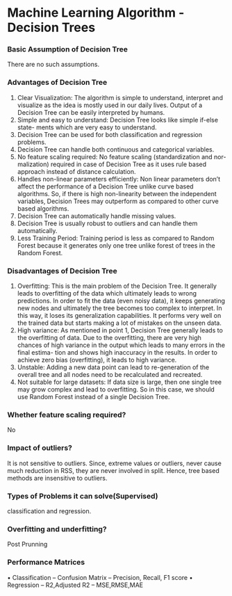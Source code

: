 # Machine Learning Algorithm - Decision Trees

### Basic Assumption of Decision Tree
There are no such assumptions.

### Advantages of Decision Tree
1. Clear Visualization: The algorithm is simple to understand, interpret and
visualize as the idea is mostly used in our daily lives. Output of a Decision
Tree can be easily interpreted by humans.
2. Simple and easy to understand: Decision Tree looks like simple if-else state-
ments which are very easy to understand.
3. Decision Tree can be used for both classification and regression problems.
4. Decision Tree can handle both continuous and categorical variables.
5. No feature scaling required: No feature scaling (standardization and nor-
malization) required in case of Decision Tree as it uses rule based approach
instead of distance calculation.
6. Handles non-linear parameters efficiently: Non linear parameters don’t affect
the performance of a Decision Tree unlike curve based algorithms. So, if there
is high non-linearity between the independent variables, Decision Trees may
outperform as compared to other curve based algorithms.
7. Decision Tree can automatically handle missing values.
8. Decision Tree is usually robust to outliers and can handle them automatically.
9. Less Training Period: Training period is less as compared to Random Forest
because it generates only one tree unlike forest of trees in the Random Forest.

### Disadvantages of Decision Tree
1. Overfitting: This is the main problem of the Decision Tree. It generally leads
to overfitting of the data which ultimately leads to wrong predictions. In
order to fit the data (even noisy data), it keeps generating new nodes and
ultimately the tree becomes too complex to interpret. In this way, it loses
its generalization capabilities. It performs very well on the trained data but
starts making a lot of mistakes on the unseen data.
2. High variance: As mentioned in point 1, Decision Tree generally leads to the
overfitting of data. Due to the overfitting, there are very high chances of
high variance in the output which leads to many errors in the final estima-
tion and shows high inaccuracy in the results. In order to achieve zero bias
(overfitting), it leads to high variance.
3. Unstable: Adding a new data point can lead to re-generation of the overall
tree and all nodes need to be recalculated and recreated.
4. Not suitable for large datasets: If data size is large, then one single tree may
grow complex and lead to overfitting. So in this case, we should use Random
Forest instead of a single Decision Tree.

### Whether feature scaling required?
No

### Impact of outliers?
It is not sensitive to outliers. Since, extreme values or outliers, never cause much
reduction in RSS, they are never involved in split. Hence, tree based methods are
insensitive to outliers.

### Types of Problems it can solve(Supervised)
classification and regression.

### Overfitting and underfitting?
Post Prunning

### Performance Matrices
• Classification
– Confusion Matrix
– Precision, Recall, F1 score
• Regression
– R2,Adjusted R2
– MSE,RMSE,MAE
